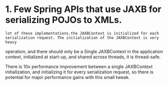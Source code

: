 # 1. Few Spring APIs that use JAXB for serializing POJOs to XMLs.
    lot of these implementations,the JAXBContext is initialized for each 
    serialization request. The initialization of the JAXBContext is very heavy 
operation, and there should only be a Single JAXBContext in the application 
context, initialized at start-up, and shared across threads, it is thread-safe.

There is 10x performance improvement between a single JAXBContext 
initialization, and initializing it for every serialization request, so 
there is potential for major performance gains with this small tweak. 